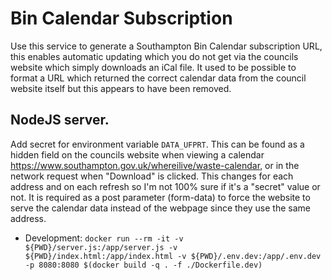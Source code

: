 # Bin Calendar Subscription

Use this service to generate a Southampton Bin Calendar subscription URL, this
enables automatic updating which you do not get via the councils website
which simply downloads an iCal file. It used to be possible to format a URL
which returned the correct calendar data from the council website itself
but this appears to have been removed.

## NodeJS server.
Add secret for environment variable `DATA_UFPRT`. This can be found as a hidden
field on the councils website when viewing a calendar
https://www.southampton.gov.uk/whereilive/waste-calendar, or in the network
request when "Download" is clicked. This changes for each address and on each
refresh so I'm not 100% sure if it's a "secret" value or not. It is required
as a post parameter (form-data) to force the website to serve the calendar data
instead of the webpage since they use the same address.

- Development: `docker run --rm -it -v ${PWD}/server.js:/app/server.js -v ${PWD}/index.html:/app/index.html -v ${PWD}/.env.dev:/app/.env.dev -p 8080:8080 $(docker build -q . -f ./Dockerfile.dev)`